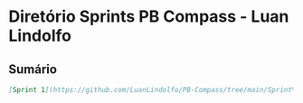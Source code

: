 # Diretório Sprints PB Compass - Luan Lindolfo
## Sumário
```markdown
[Sprint 1](https://github.com/LuanLindolfo/PB-Compass/tree/main/Sprint%201)
```
